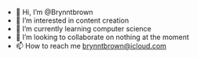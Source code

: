 - 👋 Hi, I’m @Brynntbrown
- 👀 I’m interested in content creation
- 🌱 I’m currently learning computer science
- 💞️ I’m looking to collaborate on nothing at the moment
- 📫 How to reach me brynntbrown@icloud.com

<!---
Brynntbrown/Brynntbrown is a ✨ special ✨ repository because its `README.md` (this file) appears on your GitHub profile.
You can click the Preview link to take a look at your changes.
--->
